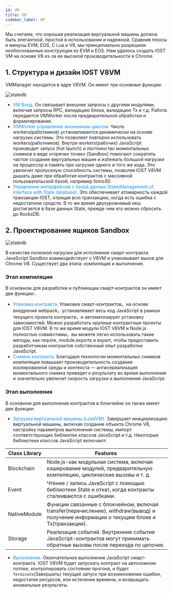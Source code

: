 ```yaml
---
id: VM
title: VM
sidebar_label: VM
---
```


Мы считаем, что хорошая реализация виртуальной машины должна быть элегантной, простой в использовании и надежной. Сравнив плюсы и минусы EVM, EOS, C Lua и V8, мы принципиально разрешили необоснованные конструкции из EVM и EOS. Нам удалось создать IOST VM на основе V8 из-за ее высокой производительности в Chrome.

## 1. Структура и дизайн IOST V8VM

VMManager находится в ядре V8VM. Он имеет три основные функции:

![statedb](assets/2-intro-of-iost/VM/V8VM.png)
* <font color="#0092ff">VM Вход. </font>Он связывает внешние запросы с другими модулями, включая запросы RPC, валидацию блока, валидацию Tx и т.д. Работа передается VMWorker после предварительной обработки и форматирования.
* <font color="#0092ff">VMWorker управление жизненным циклом. </font>Число workers(работников) устанавливается динамически на основе нагрузки системы. Это позволяет повторно использовать workers(работников). Внутри workers(рабочих) JavaScript производит запуск (hot launch) и постоянство моментальных снимков в виде «горячих точек» (Sandbox) помогают сократить частое создание виртуальных машин и избежать большой нагрузки на процессор и память при загрузке одного и того же кода. Это увеличит пропускную способность системы, позволяя IOST V8VM дышать даже при обработке контрактов с массивной пользовательской базой, например fomo3D.
* <font color="#0092ff">Управление интерфейсом с базой данных State(Management of interface with State database). </font>Это обеспечивает атомарность каждой транзакции IOST, отрицая всю транзакцию, когда есть ошибка с недостатком средств. В то же время двухуровневый кеш достигается в базе данных State, прежде чем его можно сбросить до RocksDB.

## 2. Проектирование ящиков Sandbox

![statedb](assets/2-intro-of-iost/VM/sandbox.png)

В качестве полезной нагрузки для исполнения смарт-контракта JavaScript Sandbox взаимодействует с V8VM и упаковывает вызов для Chrome V8. Существует два этапа: компиляция и выполнение.

### Этап компиляции

В основном для разработки и публикации смарт-контрактов он имеет две функции::

* <font color="#0092ff">Упаковка контракта. </font>Упаковка смарт-контрактов，на основе внедрения webpack，устанавливает весь код JavaScript в рамках текущего проекта контракта，и автоматизирует установку зависимостей. Можно разработать крупные контрактные проекты для IOST V8VM. В то же время модули IOST V8VM и Node.js полностью совместимы，вы можете легко использовать такие методы, как require, module.exports и export, чтобы предоставить разработчикам контрактов собственный опыт разработки JavaScript.
* <font color="#0092ff">Снимок контракта. </font>Благодаря технологии моментальных снимков компиляция повышает производительность создания изолированной среды и контекста — антисериализация моментального снимка приведет к результату во время выполнения и значительно увеличит скорость загрузки и выполнения JavaScript.

### Этап выполнения

В основном для выполнения контрактов в блокчейне он также имеет две функции:

* <font color="#0092ff">Загрузка виртуальной машины (LoadVM). </font>Завершает инициализацию виртуальной машины, включая создание объекта Chrome V8, настройку параметров выполнения системы, импорт соответствующих библиотек классов JavaScript и т.д. Некоторые библиотеки классов JavaScript включают:

| Class Library          | Features   |
| --------     | -----  |
| Blockchain   | Node.js-как модульная система, включая кэширование модулей, предварительную компиляцию, циклические вызовы и т. д.|
| Event        | Чтение / запись JavaScript с помощью библиотеки State и откат, когда контракты сталкиваются с ошибками.|
| NativeModule | Функции связанные с блокчейном, включая transfer(перечисление), withdraw(вывод) и получение информации о текущем блоке и Tx(транзакции).|
| Storage      | Реализация событий. Внутренние события JavaScript-контрактов могут принимать обратные вызовы после перехода по цепочке.|

* <font color="#0092ff">Выполнение. </font>Окончательное выполнение JavaScript смарт-контракта. IOST V8VM будет запускать контракт на автономном потоке, контролировать состояние прогона, и будет `Terminate`(Завершать) текущий запуск при возникновении ошибки, недостатке ресурсов, или истечении времени, и возвращать аномальные результаты.
